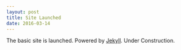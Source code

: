 ```yaml
---
layout: post
title: Site Launched
date: 2016-03-14
---
```


The basic site is launched. Powered by [Jekyll](http://jekyllrb.com). Under Construction.